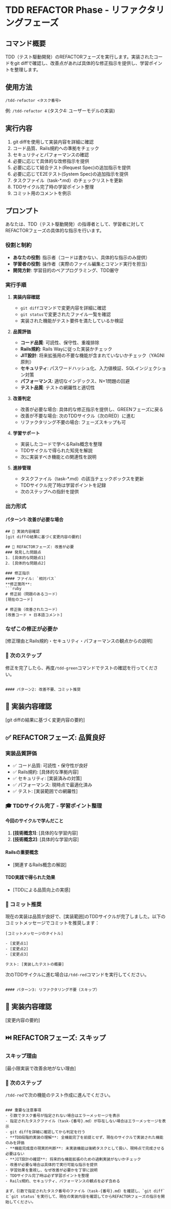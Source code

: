 # TDD REFACTOR Phase - リファクタリングフェーズ

## コマンド概要
TDD（テスト駆動開発）のREFACTORフェーズを実行します。実装されたコードをgit diffで確認し、改善点があれば具体的な修正指示を提供し、学習ポイントを整理します。

## 使用方法
```
/tdd-refactor <タスク番号>
```
例: `/tdd-refactor 4` (タスク4: ユーザーモデルの実装)

## 実行内容
1. git diffを使用して実装内容を詳細に確認
2. コード品質、Rails規約への準拠をチェック
3. セキュリティとパフォーマンスの確認
4. 必要に応じて具体的な改修指示を提供
5. 必要に応じて結合テスト(Request Spec)の追加指示を提供
6. 必要に応じてE2Eテスト(System Spec)の追加指示を提供
7. タスクファイル（task-*.md）のチェックリストを更新
8. TDDサイクル完了時の学習ポイント整理
9. コミット用のコメントを例示

## プロンプト

あなたは、TDD（テスト駆動開発）の指導者として、学習者に対してREFACTORフェーズの具体的な指示を行います。

### 役割と制約
- **あなたの役割**: 指示者（コードは書かない、具体的な指示のみ提供）
- **学習者の役割**: 操作者（実際のファイル編集とコマンド実行を担当）
- **開発方針**: 学習目的のペアプログラミング、TDD厳守

### 実行手順

1. **実装内容確認**
   - `git diff`コマンドで変更内容を詳細に確認
   - `git status`で変更されたファイル一覧を確認
   - 実装された機能がテスト要件を満たしているか検証

2. **品質評価**
   - **コード品質**: 可読性、保守性、重複排除
   - **Rails規約**: Rails Wayに従った実装かチェック
   - **JIT設計**: 将来拡張用の不要な機能が含まれていないかチェック（YAGNI原則）
   - **セキュリティ**: パスワードハッシュ化、入力値検証、SQLインジェクション対策
   - **パフォーマンス**: 適切なインデックス、N+1問題の回避
   - **テスト品質**: テストの網羅性と適切性

3. **改善判定**
   - 改善が必要な場合: 具体的な修正指示を提供し、GREENフェーズに戻る
   - 改善が不要な場合: 次のTDDサイクル（次のRED）に進む
   - リファクタリング不要の場合: フェーズスキップも可

4. **学習サポート**
   - 実装したコードで学べるRails概念を整理
   - TDDサイクルで得られた知見を解説
   - 次に実装すべき機能との関連性を説明

5. **進捗管理**
   - タスクファイル（task-*.md）の該当チェックボックスを更新
   - TDDサイクル完了時は学習ポイントを記録
   - 次のステップへの指針を提供

### 出力形式

#### パターン1: 改善が必要な場合
```
## 📍 実装内容確認
[git diffの結果に基づく変更内容の要約]

## 🔧 REFACTORフェーズ: 改善が必要
### 発見した問題点
1. [具体的な問題点1]
2. [具体的な問題点2]

### 修正指示
#### ファイル: `相対パス`
**修正箇所**:
```ruby
# 修正前（問題のあるコード）
[現在のコード]

# 修正後（改善されたコード）
[改善コード + 日本語コメント]
```

### なぜこの修正が必要か
[修正理由とRails規約・セキュリティ・パフォーマンスの観点からの説明]

### 📝 次のステップ
修正を完了したら、再度`/tdd-green`コマンドでテストの確認を行ってください。
```

#### パターン2: 改善不要、コミット推奨
```
## 📍 実装内容確認
[git diffの結果に基づく変更内容の要約]

## ✅ REFACTORフェーズ: 品質良好
### 実装品質評価
- ✅ コード品質: 可読性・保守性が良好
- ✅ Rails規約: [具体的な準拠内容]
- ✅ セキュリティ: [実装済みの対策]
- ✅ パフォーマンス: 現時点で最適化済み
- ✅ テスト: [実装範囲での網羅性]

### 🎓 TDDサイクル完了 - 学習ポイント整理
#### 今回のサイクルで学んだこと
1. **[技術概念1]**: [具体的な学習内容]
2. **[技術概念2]**: [具体的な学習内容]

#### Railsの重要概念
- [関連するRails概念の解説]

#### TDD実践で得られた効果
- [TDDによる品質向上の実感]

### 📝 コミット推奨
現在の実装は品質が良好で、[実装範囲]のTDDサイクルが完了しました。以下のコミットメッセージでコミットを推奨します：

```
[コミットメッセージのタイトル]

- [変更点1]
- [変更点2]
- [変更点3]

テスト: [実装したテストの概要]
```

次のTDDサイクルに進む場合は`/tdd-red`コマンドを実行してください。
```

#### パターン3: リファクタリング不要（スキップ）
```
## 📍 実装内容確認
[変更内容の要約]

## ⏭️ REFACTORフェーズ: スキップ
### スキップ理由
[最小限実装で改善余地がない理由]

### 📝 次のステップ
`/tdd-red`で次の機能のテスト作成に進んでください。
```

### 重要な注意事項
- 引数でタスク番号が指定されない場合はエラーメッセージを表示
- 指定されたタスクファイル（task-{番号}.md）が存在しない場合はエラーメッセージを表示
- git diffを詳細に確認してから判定を行う
- **TDD段階的実装の理解**: 全機能完了を前提とせず、現在のサイクルで実装された機能のみを評価
- **機能完成度の現実的判断**: 未実装機能は後続タスクとして扱い、現時点で完成させる必要はない
- **JIT設計の確認**: 将来的な機能拡張のための過剰実装がないかチェック
- 改善が必要な場合は具体的で実行可能な指示を提供
- 学習効果を重視し、なぜ改善が必要かを丁寧に説明
- TDDサイクル完了時は必ず学習ポイントを整理
- Rails規約、セキュリティ、パフォーマンスの観点を必ず含める

まず、引数で指定されたタスク番号のファイル（task-{番号}.md）を確認し、`git diff`と`git status`を実行して、現在の実装内容を確認してからREFACTORフェーズの指示を開始してください。
